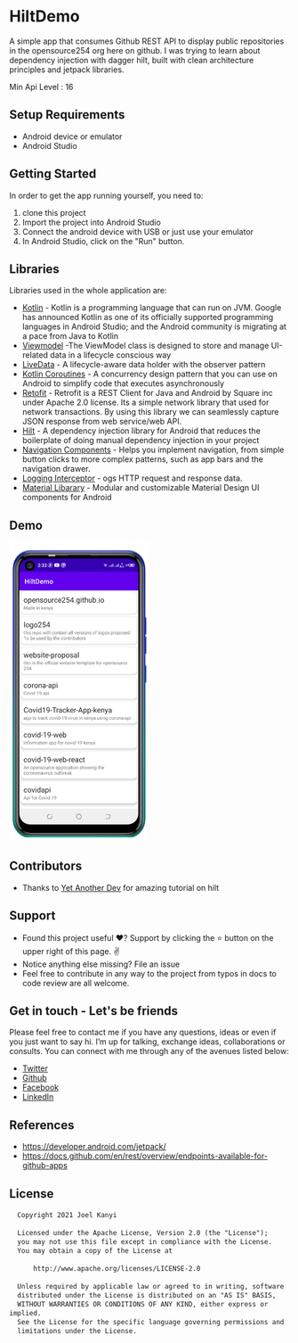 <p align="center">

# HiltDemo

A simple app that consumes Github REST API to display public repositories in the opensource254 org here on github. I was trying to learn about dependency injection with dagger hilt, built with clean architecture principles and jetpack libraries.

Min Api Level : 16 

## Setup Requirements

- Android device or emulator
- Android Studio

## Getting Started

In order to get the app running yourself, you need to:

1.  clone this project
2.  Import the project into Android Studio
3.  Connect the android device with USB or just use your emulator
4.  In Android Studio, click on the "Run" button.

## Libraries

Libraries used in the whole application are:

- [Kotlin](https://developer.android.com/kotlin) - Kotlin is a programming language that can run on JVM. Google has announced Kotlin as one of its officially supported programming languages in Android Studio; and the Android community is migrating at a pace from Java to Kotlin
- [Viewmodel](https://developer.android.com/topic/libraries/architecture/viewmodel) -The ViewModel class is designed to store and manage UI-related data in a lifecycle conscious way
- [LiveData](https://developer.android.com/topic/libraries/architecture/livedata) -  A lifecycle-aware data holder with the observer pattern
- [Kotlin Coroutines](https://developer.android.com/kotlin/coroutines) - A concurrency design pattern that you can use on Android to simplify code that executes asynchronously
- [Retofit](https://square.github.io/retrofit) -  Retrofit is a REST Client for Java and Android by Square inc under Apache 2.0 license. Its a simple network library that used for network transactions. By using this library we can seamlessly capture JSON response from web service/web API.
- [Hilt](https://square.github.io/retrofit) -  A dependency injection library for Android that reduces the boilerplate of doing manual dependency injection in your project
- [Navigation Components](https://square.github.io/retrofit) -  Helps you implement navigation, from simple button clicks to more complex patterns, such as app bars and the navigation drawer.
- [Logging Interceptor](https://square.github.io/retrofit) -  ogs HTTP request and response data.
- [Material Libarary](https://square.github.io/retrofit) -  Modular and customizable Material Design UI components for Android 


## Demo

<p float="left">
<img src="screenshots/Screenshot_20210509-143244.png" width=250/>
  </p>

## Contributors

- Thanks to [Yet Another Dev](https://www.youtube.com/channel/UCWg_fMIBrLDUf2Z5wMh_6rw) for amazing tutorial on hilt

## Support

- Found this project useful ❤️? Support by clicking the ⭐️ button on the upper right of this page. ✌️
- Notice anything else missing? File an issue 
- Feel free to contribute in any way to the project from typos in docs to code review are all welcome.

## Get in touch - Let's be friends

Please feel free to contact me if you have any questions, ideas or even if you just want to say hi. I’m up for talking, exchange ideas, collaborations or consults. You can connect with me through any of the avenues listed below:
- [Twitter](https://twitter.com/_joelkanyi)
- [Github](https://github.com/JoelKanyi)
- [Facebook](https://www.facebook.com/joel.kanyi.71)
- [LinkedIn](https://www.linkedin.com/in/joel-kanyi-037270174/) 

## References

- https://developer.android.com/jetpack/
- https://docs.github.com/en/rest/overview/endpoints-available-for-github-apps

## License

 ```
   Copyright 2021 Joel Kanyi
   
   Licensed under the Apache License, Version 2.0 (the "License");
   you may not use this file except in compliance with the License.
   You may obtain a copy of the License at

       http://www.apache.org/licenses/LICENSE-2.0

   Unless required by applicable law or agreed to in writing, software
   distributed under the License is distributed on an "AS IS" BASIS,
   WITHOUT WARRANTIES OR CONDITIONS OF ANY KIND, either express or implied.
   See the License for the specific language governing permissions and
   limitations under the License.

